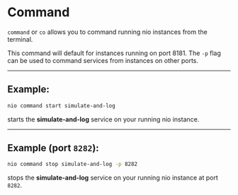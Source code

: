 # Command

`command` or `co` allows you to command running nio instances from the terminal.

This command will default for instances running on port 8181. The `-p` flag can be used to command services from instances on other ports.

---

## Example:

```bash
nio command start simulate-and-log
```
starts the **simulate-and-log** service on your running nio instance.

---

## Example (port `8282`):

```bash
nio command stop simulate-and-log -p 8282
```
stops the **simulate-and-log** service on your running nio instance at port `8282`.
